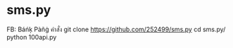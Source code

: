 # sms.py
FB: Báńķ Pàñġ
คําสั่ง git clone https://github.com/252499/sms.py
     cd sms.py/
     python 100api.py
